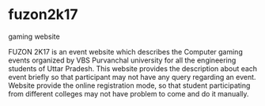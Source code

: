 # fuzon2k17
gaming website

FUZON 2K17 is an event website which describes the Computer gaming  events organized by VBS Purvanchal university for all the engineering students of Uttar Pradesh. This website provides the description about each event briefly so that participant may not have any query regarding an event. Website provide the online registration mode, so that student participating from different colleges may not have problem to come and do it manually.
